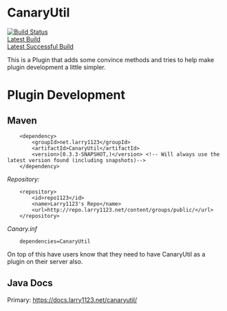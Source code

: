 CanaryUtil
==========

[![Build Status](https://ci.larry1123.net/job/CanaryUtil/badge/icon)](https://ci.larry1123.net/job/CanaryUtil/)  
[Latest Build](https://ci.larry1123.net/job/CanaryUtil/lastBuild/)  
[Latest Successful Build](https://ci.larry1123.net/job/CanaryUtil/lastSuccessfulBuild/)

This is a Plugin that adds some convince methods and tries to help make plugin development a little simpler.


Plugin Development
=============

Maven
-------------

        <dependency>
            <groupId>net.larry1123</groupId>
            <artifactId>CanaryUtil</artifactId>
            <version>[0.3.3-SNAPSHOT,)</version> <!-- Will always use the latest version found (including snapshots)-->
        </dependency>


*Repository:*

        <repository>
            <id>repo1123</id>
            <name>Larry1123's Repo</name>
            <url>http://repo.larry1123.net/content/groups/public/</url>
        </repository>

*Canary.inf*

        dependencies=CanaryUtil

On top of this have users know that they need to have CanaryUtil as a plugin on their server also.

Java Docs
-------------

Primary: https://docs.larry1123.net/canaryutil/  
